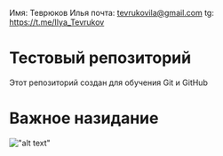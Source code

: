 Имя: Теврюков Илья
почта: tevrukovila@gmail.com
tg: https://t.me/Ilya_Tevrukov



# Тестовый репозиторий
Этот репозиторий создан для обучения Git и GitHub
# Важное назидание
!["alt text"](https://raw.githubusercontent.com/louim/in-case-of-fire/refs/heads/master/in_case_of_fire.png)

